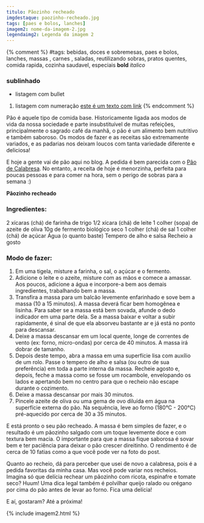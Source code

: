 ```yaml
---
titulo: Pãozinho recheado
imgdestaque: paozinho-recheado.jpg
tags: [paes e bolos, lanches]
imagem2: nome-da-imagem-2.jpg
legendaimg2: Legenda da imagem 2
---
```

{% comment %}
#tags: bebidas, doces e sobremesas, paes e bolos, lanches, massas , carnes , saladas, reutilizando sobras, pratos quentes, comida rapida, cozinha saudavel, especiais
**bold**
*italico*
### sublinhado
* listagem com bullet
1. listagem com numeração
[este é um texto com link](https://www.enderecodolink.com)
{% endcomment %}

Pão é aquele tipo de comida base. Historicamente ligada aos modos de vida da nossa sociedade e parte insubstituível de muitas refeições, principalmente o sagrado café da manhã, o pão é um alimento bem nutritivo e também saboroso. Os modos de fazer e as receitas são extremamente variados, e as padarias nos deixam loucos com tanta variedade diferente e deliciosa!

E hoje a gente vai de pão aqui no blog. A pedida é bem parecida com o [Pão de Calabresa](http://paneladepau.com.br/pao-de-calabresa). No entanto, a receita de hoje é menorzinha, perfeita para poucas pessoas e para comer na hora, sem o perigo de sobras para a semana :)

**Pãozinho recheado**

### Ingredientes: 

2 xícaras (chá) de farinha de trigo
1/2 xícara (chá) de leite
1 colher (sopa) de azeite de oliva
10g de fermento biológico seco
1 colher (chá) de sal
1 colher (chá) de açúcar
Água (o quanto baste)
Tempero de alho e salsa
Recheio a gosto

### Modo de fazer:

1. Em uma tigela, misture a farinha, o sal, o açúcar e o fermento.
2. Adicione o leite e o azeite, misture com as mãos e comece a amassar. Aos poucos, adicione a água e incorpore-a bem aos demais ingredientes, trabalhando bem a massa.
3. Transfira a massa para um balcão levemente enfarinhado e sove bem a massa (10 a 15 minutos). A massa deverá ficar bem homogênea e lisinha. Para saber se a massa está bem sovada, afunde o dedo indicador em uma parte dela. Se a massa baixar e voltar a subir rapidamente, é sinal de que ela absorveu bastante ar e já está no ponto para descansar. 
4. Deixe a massa descansar em um local quente, longe de correntes de vento (ex: forno, micro-ondas) por cerca de 40 minutos. A massa irá dobrar de tamanho. 
5. Depois deste tempo, abra a massa em uma superfície lisa com auxílio de um rolo. Passe o tempero de alho e salsa (ou outro de sua preferência) em toda a parte interna da massa. Recheie agosto e, depois, feche a massa como se fosse um rocambole, envelopando os lados e apertando bem no centro para que o recheio não escape durante o cozimento. 
6. Deixe a massa descansar por mais 30 minutos. 
7. Pincele azeite de oliva ou uma gema de ovo diluída em água na superfície externa do pão. Na sequência, leve ao forno (180°C - 200°C) pré-aquecido por cerca de 30 a 35 minutos. 

E está pronto o seu pão recheado. A massa é bem simples de fazer, e o resultado é um pãozinho salgado com um toque levemente doce e com textura bem macia. O importante para que a massa fique saborosa é sovar bem e ter paciência para deixar o pão crescer direitinho. O rendimento é de cerca de 10 fatias como a que você pode ver na foto do post. 

Quanto ao recheio, dá para perceber que usei de novo a calabresa, pois é a pedida favoritas da minha casa. Mas você pode variar nos recheios. Imagina só que delícia rechear um pãozinho com ricota, espinafre e tomate seco? Huum! Uma dica legal também é polvilhar queijo ralado ou orégano por cima do pão antes de levar ao forno. Fica uma delícia! 

E aí, gostaram?
Até a próxima!


{% include imagem2.html %}
